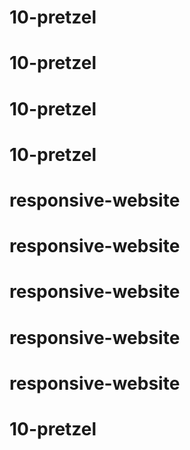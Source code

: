 # 10-pretzel
# 10-pretzel
# 10-pretzel
# 10-pretzel
# responsive-website
# responsive-website
# responsive-website
# responsive-website
# responsive-website
# 10-pretzel
